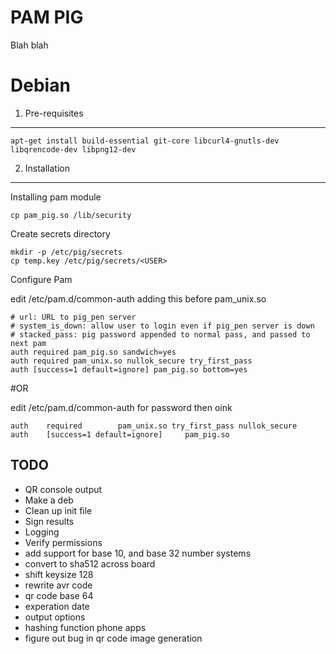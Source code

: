 PAM PIG
================================
Blah blah

Debian
======

1. Pre-requisites
-----------------
	apt-get install build-essential git-core libcurl4-gnutls-dev libqrencode-dev libpng12-dev

2. Installation
---------------

Installing pam module

	cp pam_pig.so /lib/security

Create secrets directory

	mkdir -p /etc/pig/secrets
	cp temp.key /etc/pig/secrets/<USER>

Configure Pam

edit /etc/pam.d/common-auth adding this before pam_unix.so

	# url: URL to pig_pen server
	# system_is_down: allow user to login even if pig_pen server is down
	# stacked_pass: pig password appended to normal pass, and passed to next pam
	auth required pam_pig.so sandwich=yes
	auth required pam_unix.so nullok_secure try_first_pass
	auth [success=1 default=ignore] pam_pig.so bottom=yes

#OR

edit /etc/pam.d/common-auth  for password then oink

	auth    required        pam_unix.so try_first_pass nullok_secure                                                      
	auth    [success=1 default=ignore]     pam_pig.so 

TODO
----
* QR console output
* Make a deb
* Clean up init file
* Sign results
* Logging
* Verify permissions
* add support for base 10, and base 32 number systems
* convert to sha512 across board
* shift keysize 128
* rewrite avr code
* qr code base 64
* experation date
* output options
* hashing function phone apps
* figure out bug in qr code image generation
